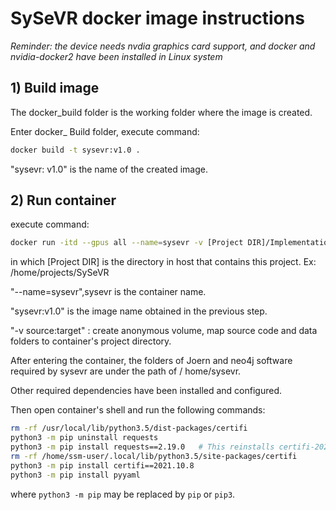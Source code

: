 # SySeVR docker image instructions

*Reminder: the device needs nvdia graphics card support, and docker and nvidia-docker2 have been installed in Linux system*

## 1) Build image

The docker_build folder is the working folder where the image is created.

Enter docker_ Build folder, execute command:

```bash
docker build -t sysevr:v1.0 .
```

"sysevr: v1.0" is the name of the created image.


## 2) Run container

execute command:

```bash
docker run -itd --gpus all --name=sysevr -v [Project DIR]/Implementation:/home/SySeVR/Implementation -v [Project DIR]/data:/home/SySeVR/data sysevr:v1.0 /bin/bash
```
in which [Project DIR] is the directory in host that contains this project. Ex: /home/projects/SySeVR

"--name=sysevr",sysevr is the container name.

"sysevr:v1.0" is the image name obtained in the previous step.

"-v source:target" : create anonymous volume, map source code and data folders to container's project directory.

After entering the container, the folders of Joern and neo4j software required by sysevr are under the path of / home/sysevr.

Other required dependencies have been installed and configured.


Then open container's shell and run the following commands:

```bash
rm -rf /usr/local/lib/python3.5/dist-packages/certifi
python3 -m pip uninstall requests
python3 -m pip install requests==2.19.0   # This reinstalls certifi-2022.6.15-py3-none-any.whl which breaks in python 3.5
rm -rf /home/ssm-user/.local/lib/python3.5/site-packages/certifi
python3 -m pip install certifi==2021.10.8
python3 -m pip install pyyaml
```
where ``python3 -m pip`` may be replaced by ``pip`` or ``pip3``.


